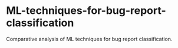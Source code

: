 # ML-techniques-for-bug-report-classification
Comparative analysis of ML techniques for bug report classification.
